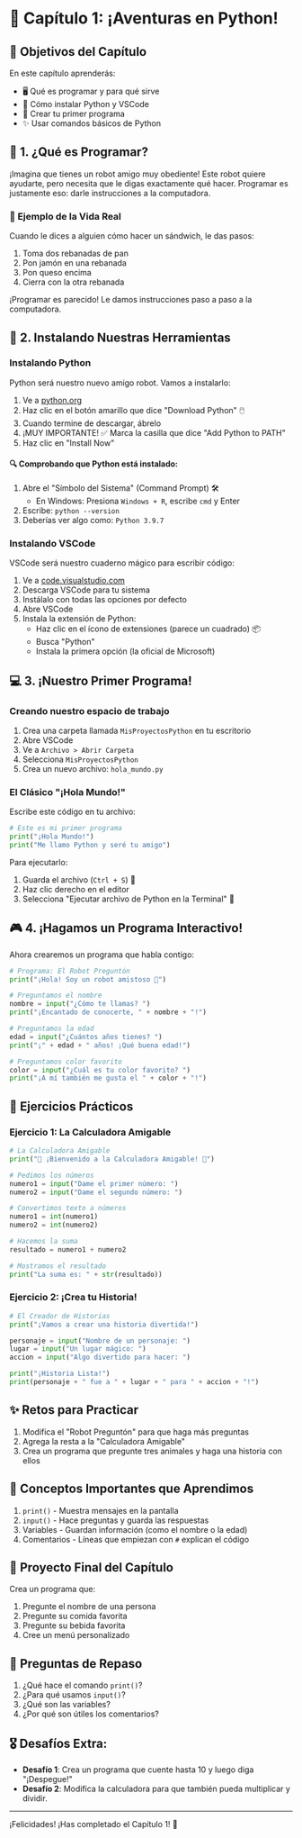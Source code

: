 
# 🚀 Capítulo 1: ¡Aventuras en Python!

## 🎯 Objetivos del Capítulo
En este capítulo aprenderás:
- 🖥️ Qué es programar y para qué sirve
- 🐍 Cómo instalar Python y VSCode
- 📝 Crear tu primer programa
- ✨ Usar comandos básicos de Python

## 📖 1. ¿Qué es Programar?

¡Imagina que tienes un robot amigo muy obediente! Este robot quiere ayudarte, pero necesita que le digas exactamente qué hacer. Programar es justamente eso: darle instrucciones a la computadora.

### 🤖 Ejemplo de la Vida Real
Cuando le dices a alguien cómo hacer un sándwich, le das pasos:
1. Toma dos rebanadas de pan
2. Pon jamón en una rebanada
3. Pon queso encima
4. Cierra con la otra rebanada

¡Programar es parecido! Le damos instrucciones paso a paso a la computadora.

## 🔧 2. Instalando Nuestras Herramientas

### Instalando Python
Python será nuestro nuevo amigo robot. Vamos a instalarlo:

1. Ve a [python.org](https://python.org)
2. Haz clic en el botón amarillo que dice "Download Python" 🖱️
3. Cuando termine de descargar, ábrelo
4. ¡MUY IMPORTANTE! ✅ Marca la casilla que dice "Add Python to PATH"
5. Haz clic en "Install Now"

#### 🔍 Comprobando que Python está instalado:
1. Abre el "Símbolo del Sistema" (Command Prompt) 🛠️
   - En Windows: Presiona `Windows + R`, escribe `cmd` y Enter
2. Escribe: `python --version`
3. Deberías ver algo como: `Python 3.9.7`

### Instalando VSCode
VSCode será nuestro cuaderno mágico para escribir código:

1. Ve a [code.visualstudio.com](https://code.visualstudio.com)
2. Descarga VSCode para tu sistema
3. Instálalo con todas las opciones por defecto
4. Abre VSCode
5. Instala la extensión de Python:
   - Haz clic en el ícono de extensiones (parece un cuadrado) 📦
   - Busca "Python"
   - Instala la primera opción (la oficial de Microsoft)

## 💻 3. ¡Nuestro Primer Programa!

### Creando nuestro espacio de trabajo
1. Crea una carpeta llamada `MisProyectosPython` en tu escritorio
2. Abre VSCode
3. Ve a `Archivo > Abrir Carpeta`
4. Selecciona `MisProyectosPython`
5. Crea un nuevo archivo: `hola_mundo.py`

### El Clásico "¡Hola Mundo!"
Escribe este código en tu archivo:

```python
# Este es mi primer programa
print("¡Hola Mundo!")
print("Me llamo Python y seré tu amigo")
```

Para ejecutarlo:
1. Guarda el archivo (`Ctrl + S`) 💾
2. Haz clic derecho en el editor
3. Selecciona "Ejecutar archivo de Python en la Terminal" 🚀

## 🎮 4. ¡Hagamos un Programa Interactivo!

Ahora crearemos un programa que habla contigo:

```python
# Programa: El Robot Preguntón
print("¡Hola! Soy un robot amistoso 🤖")

# Preguntamos el nombre
nombre = input("¿Cómo te llamas? ")
print("¡Encantado de conocerte, " + nombre + "!")

# Preguntamos la edad
edad = input("¿Cuántos años tienes? ")
print("¡" + edad + " años! ¡Qué buena edad!")

# Preguntamos color favorito
color = input("¿Cuál es tu color favorito? ")
print("¡A mí también me gusta el " + color + "!")
```

## 🎯 Ejercicios Prácticos

### Ejercicio 1: La Calculadora Amigable
```python
# La Calculadora Amigable
print("🔢 ¡Bienvenido a la Calculadora Amigable! 🔢")

# Pedimos los números
numero1 = input("Dame el primer número: ")
numero2 = input("Dame el segundo número: ")

# Convertimos texto a números
numero1 = int(numero1)
numero2 = int(numero2)

# Hacemos la suma
resultado = numero1 + numero2

# Mostramos el resultado
print("La suma es: " + str(resultado))
```

### Ejercicio 2: ¡Crea tu Historia!
```python
# El Creador de Historias
print("¡Vamos a crear una historia divertida!")

personaje = input("Nombre de un personaje: ")
lugar = input("Un lugar mágico: ")
accion = input("Algo divertido para hacer: ")

print("¡Historia Lista!")
print(personaje + " fue a " + lugar + " para " + accion + "!")
```

## ✨ Retos para Practicar

1. Modifica el "Robot Preguntón" para que haga más preguntas
2. Agrega la resta a la "Calculadora Amigable"
3. Crea un programa que pregunte tres animales y haga una historia con ellos

## 📝 Conceptos Importantes que Aprendimos

1. `print()` - Muestra mensajes en la pantalla
2. `input()` - Hace preguntas y guarda las respuestas
3. Variables - Guardan información (como el nombre o la edad)
4. Comentarios - Líneas que empiezan con `#` explican el código

## 🎨 Proyecto Final del Capítulo

Crea un programa que:
1. Pregunte el nombre de una persona
2. Pregunte su comida favorita
3. Pregunte su bebida favorita
4. Cree un menú personalizado

## 🤔 Preguntas de Repaso

1. ¿Qué hace el comando `print()`?
2. ¿Para qué usamos `input()`?
3. ¿Qué son las variables?
4. ¿Por qué son útiles los comentarios?

## 🎖️ Desafíos Extra:
- **Desafío 1**: Crea un programa que cuente hasta 10 y luego diga "¡Despegue!"
- **Desafío 2**: Modifica la calculadora para que también pueda multiplicar y dividir.

---

¡Felicidades! ¡Has completado el Capítulo 1! 🎉
